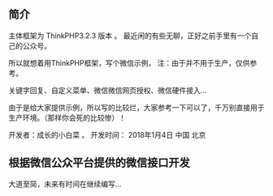 ﻿## 简介

主体框架为 ThinkPHP3.2.3 版本 。 最近闲的有些无聊，正好之前手里有一个自己的公众号。

所以就想着用ThinkPHP框架，写个微信示例， 注：由于并不用于生产，仅供参考。

关键字回复、自定义菜单、微信微信网页授权、微信硬件接入...

由于是给大家提供示例，所以写的比较烂，大家参考一下可以了，千万别直接用于生产环境。（那样你会死的比较惨）！

开发者：成长的小白菜  。 开发时间： 2018年1月4日     中国  北京

## 根据微信公众平台提供的微信接口开发

大道至简，未来有时间在继续编写...
